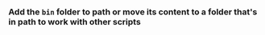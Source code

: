### Add the ```bin``` folder to path or move its content to a folder that's in path to work with other scripts
